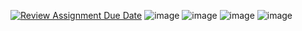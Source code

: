 [![Review Assignment Due Date](https://classroom.github.com/assets/deadline-readme-button-22041afd0340ce965d47ae6ef1cefeee28c7c493a6346c4f15d667ab976d596c.svg)](https://classroom.github.com/a/W2_TH6Rw)
![image](https://github.com/user-attachments/assets/32f43f60-9fcc-4b21-b02b-a053f4780b38)
![image](https://github.com/user-attachments/assets/d7ccbf5c-3190-41c7-a4f6-65da3e3d3be8)
![image](https://github.com/user-attachments/assets/5a9783e8-9cd4-410f-9fec-e5efd703a52a)
![image](https://github.com/user-attachments/assets/c587bc3e-2c78-4747-9b91-cbd0e21876ca)
